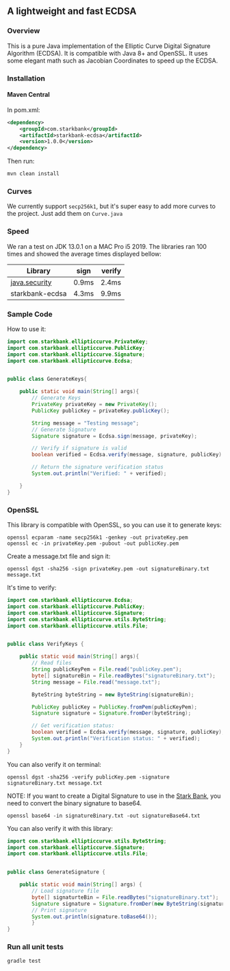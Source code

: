 ## A lightweight and fast ECDSA

### Overview

This is a pure Java implementation of the Elliptic Curve Digital Signature Algorithm (ECDSA). It is compatible with Java 8+ and OpenSSL. It uses some elegant math such as Jacobian Coordinates to speed up the ECDSA.

### Installation

#### Maven Central
In pom.xml:

```xml
<dependency>
    <groupId>com.starkbank</groupId>
    <artifactId>starkbank-ecdsa</artifactId>
    <version>1.0.0</version>
</dependency>
```

Then run:
```sh
mvn clean install
```

### Curves

We currently support `secp256k1`, but it's super easy to add more curves to the project. Just add them on `Curve.java`

### Speed

We ran a test on JDK 13.0.1 on a MAC Pro i5 2019. The libraries ran 100 times and showed the average times displayed bellow:

| Library            | sign          | verify  |
| ------------------ |:-------------:| -------:|
| [java.security]    |     0.9ms     |  2.4ms  |
| starkbank-ecdsa    |     4.3ms     |  9.9ms  |

### Sample Code

How to use it:

```java
import com.starkbank.ellipticcurve.PrivateKey;
import com.starkbank.ellipticcurve.PublicKey;
import com.starkbank.ellipticcurve.Signature;
import com.starkbank.ellipticcurve.Ecdsa;


public class GenerateKeys{

    public static void main(String[] args){
        // Generate Keys
        PrivateKey privateKey = new PrivateKey();
        PublicKey publicKey = privateKey.publicKey();

        String message = "Testing message";
        // Generate Signature
        Signature signature = Ecdsa.sign(message, privateKey);

        // Verify if signature is valid
        boolean verified = Ecdsa.verify(message, signature, publicKey) ;

        // Return the signature verification status
        System.out.println("Verified: " + verified);

    }
}
```
### OpenSSL

This library is compatible with OpenSSL, so you can use it to generate keys:

```
openssl ecparam -name secp256k1 -genkey -out privateKey.pem
openssl ec -in privateKey.pem -pubout -out publicKey.pem
```

Create a message.txt file and sign it:

```
openssl dgst -sha256 -sign privateKey.pem -out signatureBinary.txt message.txt
```

It's time to verify:

```java
import com.starkbank.ellipticcurve.Ecdsa;
import com.starkbank.ellipticcurve.PublicKey;
import com.starkbank.ellipticcurve.Signature;
import com.starkbank.ellipticcurve.utils.ByteString;
import com.starkbank.ellipticcurve.utils.File;


public class VerifyKeys {

    public static void main(String[] args){
        // Read files
        String publicKeyPem = File.read("publicKey.pem");
        byte[] signatureBin = File.readBytes("signatureBinary.txt");
        String message = File.read("message.txt");

        ByteString byteString = new ByteString(signatureBin);

        PublicKey publicKey = PublicKey.fromPem(publicKeyPem);
        Signature signature = Signature.fromDer(byteString);

        // Get verification status:
        boolean verified = Ecdsa.verify(message, signature, publicKey);
        System.out.println("Verification status: " + verified);
    }
}
```

You can also verify it on terminal:

```
openssl dgst -sha256 -verify publicKey.pem -signature signatureBinary.txt message.txt
```

NOTE: If you want to create a Digital Signature to use in the [Stark Bank], you need to convert the binary signature to base64.

```
openssl base64 -in signatureBinary.txt -out signatureBase64.txt
```

You can also verify it with this library:

```java
import com.starkbank.ellipticcurve.utils.ByteString;
import com.starkbank.ellipticcurve.Signature;
import com.starkbank.ellipticcurve.utils.File;


public class GenerateSignature {

    public static void main(String[] args) {
        // Load signature file
        byte[] signaturteBin = File.readBytes("signatureBinary.txt");
        Signature signature = Signature.fromDer(new ByteString(signaturteBin));
        // Print signature
        System.out.println(signature.toBase64());
        }
}
```

[Stark Bank]: https://starkbank.com

### Run all unit tests
```shell
gradle test
```

[ecdsa-python]: https://github.com/starkbank/ecdsa-python
[java.security]: https://docs.oracle.com/javase/7/docs/api/index.html
